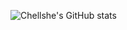 ![Chellshe's GitHub stats](https://github-readme-stats.vercel.app/api?username=chellshelove&show_icons=true&theme=dracula)
